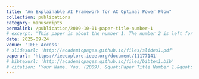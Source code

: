 ```yaml
---
title: "An Explainable AI Framework for AC Optimal Power Flow"
collection: publications
category: manuscripts
permalink: /publication/2009-10-01-paper-title-number-1
# excerpt: 'This paper is about the number 1. The number 2 is left for future work.'
date: 2025-09-24
venue: 'IEEE Access'
# slidesurl: 'http://academicpages.github.io/files/slides1.pdf'
paperurl: 'https://ieeexplore.ieee.org/document/11177141'
# bibtexurl: 'http://academicpages.github.io/files/bibtex1.bib'
# citation: 'Your Name, You. (2009). &quot;Paper Title Number 1.&quot; <i>Journal 1</i>. 1(1).'
---
```

